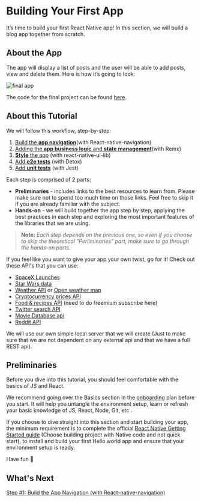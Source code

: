 # Building Your First App

It’s time to build your first React Native app! In this section, we will build a blog app together from scratch.

## About the App

The app will display a list of posts and the user will be able to add posts, view and delete them. Here is how it’s going to look:

![final app](https://github.com/wix-playground/wix-mobile-crash-course/blob/master/assets/finalApp.gif)

The code for the final project can be found [here](https://github.com/wix-playground/wix-mobile-crash-course). 

## About this Tutorial

We will follow this workflow, step-by-step:

1. [Build the **app navigation**](App.Navigation.md)(with React-native-navigation)
2. [Adding the **app business logic** and **state management**](App.Remx.md)(with Remx)
3. [**Style** the app](App.UiLib.md) (with react-native-ui-lib)
4. [Add **e2e tests**](App.e2e.md) (with Detox)
5. [Add **unit tests**](App.tests.md) (with Jest)


Each step is comprised of 2 parts:

* **Preliminaries** - includes links to the best resources to learn from. Please make sure not to spend too much time on those links. Feel free to skip it if you are already familiar with the subject.
* **Hands-on** - we will build together the app step by step, applying the best practices in each step and exploring the most important features of the libraries that we are using.

> __**Note:**__ *Each step depends on the previous one, so even if you choose to skip the theoretical "Perliminaries" part, make sure to go through the hands-on parts.*

If you feel like you want to give your app your own twist, go for it! Check out these API's that you can use:
* [SpaceX Launches](https://github.com/r-spacex/SpaceX-API)
* [Star Wars data](https://swapi.co/)
* [Weather API](https://www.metaweather.com/api/)  or [Open weather map](http://openweathermap.org/current) 
* [Cryptocurrency prices API](https://www.coindesk.com/api/)
* [Food & recipes API](https://spoonacular.com/food-api)  (need to do freemium subscribe here)
* [Twitter search API](https://dev.twitter.com/rest/public/search)
* [Movie Database api](https://www.themoviedb.org/documentation/api)
* [Reddit API](https://www.reddit.com/dev/api/)

We will use our own simple local server that we will create (Just to make sure that we are not dependent on any external api and that we have a full REST api).

## Preliminaries
Before you dive into this tutorial, you should feel comfortable with the basics of JS and React.

We recommend going over the Basics section in the [onboarding](https://github.com/wix-playground/wix-mobile-crash-course/wiki/Environment-setup) plan before you start. It will help you untangle the environment setup, learn or refresh your basic knowledge of JS, React, Node, Git, etc .

If you choose to dive straight into this section and start building your app, the minimum requirement is to complete the official [React Native Getting Started guide](https://facebook.github.io/react-native/docs/getting-started.html) (Choose building project with Native code and not quick start), to install and build your first Hello world app and ensure that your environment setup is ready.

Have fun 🚀

## What's Next
[Step #1: Build the App Navigation (with React-native-navigation)](https://github.com/wix-playground/wix-mobile-crash-course/wiki/Step-%231:-App-Navigation-(with-react-native-navigation)) 
